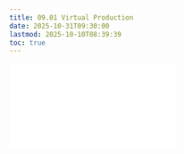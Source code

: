 ```yaml
---
title: 09.01 Virtual Production
date: 2025-10-31T09:30:00
lastmod: 2025-10-10T08:39:39
toc: true
---
```


![Link to included file contents](../../../../video/virtual-production/virtual-production.md)
